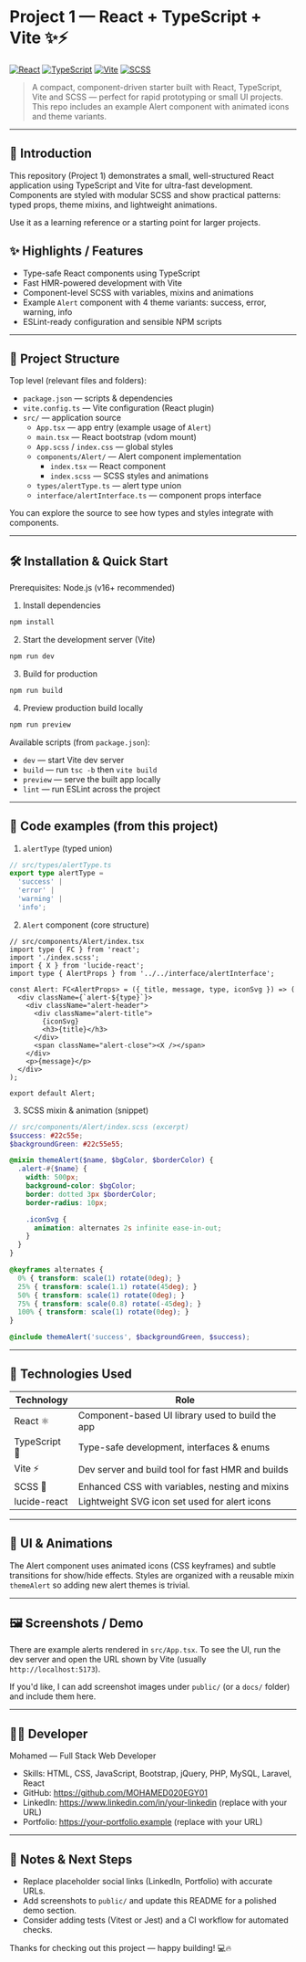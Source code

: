 <!--
  README.md for project_1
  Generated: tailored to the repo files (React + TypeScript + Vite + SCSS)
-->

# Project 1 — React + TypeScript + Vite ✨⚡

[![React](https://img.shields.io/badge/React-61DAFB?logo=react&logoColor=white)](https://reactjs.org)
[![TypeScript](https://img.shields.io/badge/TypeScript-3178C6?logo=typescript&logoColor=white)](https://www.typescriptlang.org)
[![Vite](https://img.shields.io/badge/Vite-646CFF?logo=vite&logoColor=white)](https://vitejs.dev)
[![SCSS](https://img.shields.io/badge/SCSS-C76395?logo=sass&logoColor=white)](https://sass-lang.com)

> A compact, component-driven starter built with React, TypeScript, Vite and SCSS — perfect for rapid prototyping or small UI projects. This repo includes an example Alert component with animated icons and theme variants.

---

## 🚀 Introduction

This repository (Project 1) demonstrates a small, well-structured React application using TypeScript and Vite for ultra-fast development. Components are styled with modular SCSS and show practical patterns: typed props, theme mixins, and lightweight animations.

Use it as a learning reference or a starting point for larger projects.

## ✨ Highlights / Features

- Type-safe React components using TypeScript
- Fast HMR-powered development with Vite
- Component-level SCSS with variables, mixins and animations
- Example `Alert` component with 4 theme variants: success, error, warning, info
- ESLint-ready configuration and sensible NPM scripts

---

## 📁 Project Structure

Top level (relevant files and folders):

- `package.json` — scripts & dependencies
- `vite.config.ts` — Vite configuration (React plugin)
- `src/` — application source
  - `App.tsx` — app entry (example usage of `Alert`)
  - `main.tsx` — React bootstrap (vdom mount)
  - `App.scss` / `index.css` — global styles
  - `components/Alert/` — Alert component implementation
    - `index.tsx` — React component
    - `index.scss` — SCSS styles and animations
  - `types/alertType.ts` — alert type union
  - `interface/alertInterface.ts` — component props interface

You can explore the source to see how types and styles integrate with components.

---

## 🛠 Installation & Quick Start

Prerequisites: Node.js (v16+ recommended)

1. Install dependencies

```bash
npm install
```

2. Start the development server (Vite)

```bash
npm run dev
```

3. Build for production

```bash
npm run build
```

4. Preview production build locally

```bash
npm run preview
```

Available scripts (from `package.json`):

- `dev` — start Vite dev server
- `build` — run `tsc -b` then `vite build`
- `preview` — serve the built app locally
- `lint` — run ESLint across the project

---

## 📌 Code examples (from this project)

1) `alertType` (typed union)

```ts
// src/types/alertType.ts
export type alertType =
  'success' |
  'error' |
  'warning' |
  'info';
```

2) `Alert` component (core structure)

```tsx
// src/components/Alert/index.tsx
import type { FC } from 'react';
import './index.scss';
import { X } from 'lucide-react';
import type { AlertProps } from '../../interface/alertInterface';

const Alert: FC<AlertProps> = ({ title, message, type, iconSvg }) => (
  <div className={`alert-${type}`}>
    <div className="alert-header">
      <div className="alert-title">
        {iconSvg}
        <h3>{title}</h3>
      </div>
      <span className="alert-close"><X /></span>
    </div>
    <p>{message}</p>
  </div>
);

export default Alert;
```

3) SCSS mixin & animation (snippet)

```scss
// src/components/Alert/index.scss (excerpt)
$success: #22c55e;
$backgroundGreen: #22c55e55;

@mixin themeAlert($name, $bgColor, $borderColor) {
  .alert-#{$name} {
    width: 500px;
    background-color: $bgColor;
    border: dotted 3px $borderColor;
    border-radius: 10px;

    .iconSvg {
      animation: alternates 2s infinite ease-in-out;
    }
  }
}

@keyframes alternates {
  0% { transform: scale(1) rotate(0deg); }
  25% { transform: scale(1.1) rotate(45deg); }
  50% { transform: scale(1) rotate(0deg); }
  75% { transform: scale(0.8) rotate(-45deg); }
  100% { transform: scale(1) rotate(0deg); }
}

@include themeAlert('success', $backgroundGreen, $success);
```

---

## 🧾 Technologies Used

| Technology | Role |
|---|---|
| React ⚛️ | Component-based UI library used to build the app |
| TypeScript 🔷 | Type-safe development, interfaces & enums |
| Vite ⚡ | Dev server and build tool for fast HMR and builds |
| SCSS 💅 | Enhanced CSS with variables, nesting and mixins |
| lucide-react | Lightweight SVG icon set used for alert icons |

---

## 🎨 UI & Animations

The Alert component uses animated icons (CSS keyframes) and subtle transitions for show/hide effects. Styles are organized with a reusable mixin `themeAlert` so adding new alert themes is trivial.

---

## 🖼️ Screenshots / Demo

There are example alerts rendered in `src/App.tsx`. To see the UI, run the dev server and open the URL shown by Vite (usually `http://localhost:5173`).

If you'd like, I can add screenshot images under `public/` (or a `docs/` folder) and include them here.

---

## 👨‍💻 Developer

Mohamed — Full Stack Web Developer

- Skills: HTML, CSS, JavaScript, Bootstrap, jQuery, PHP, MySQL, Laravel, React
- GitHub: https://github.com/MOHAMED020EGY01
- LinkedIn: https://www.linkedin.com/in/your-linkedin (replace with your URL)
- Portfolio: https://your-portfolio.example (replace with your URL)

---

## 📝 Notes & Next Steps

- Replace placeholder social links (LinkedIn, Portfolio) with accurate URLs.
- Add screenshots to `public/` and update this README for a polished demo section.
- Consider adding tests (Vitest or Jest) and a CI workflow for automated checks.

Thanks for checking out this project — happy building! 💻🔥
